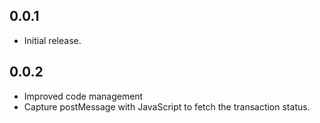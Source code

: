 ## 0.0.1

* Initial release.

## 0.0.2

* Improved code management
* Capture postMessage with JavaScript to fetch the transaction status.
